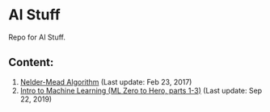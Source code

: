 # AI Stuff
Repo for AI Stuff.

## Content:
1. [Nelder-Mead Algorithm](https://github.com/RodolfoFerro/AIStuff/tree/master/Nelder-Mead) (Last update: Feb 23, 2017)
2. [Intro to Machine Learning (ML Zero to Hero, parts 1-3)](https://github.com/RodolfoFerro/AIStuff/tree/master/ML%20Zero%20to%20Hero) (Last update: Sep 22, 2019)
